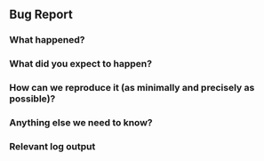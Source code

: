 ## Bug Report

### What happened?

### What did you expect to happen?

### How can we reproduce it (as minimally and precisely as possible)?

### Anything else we need to know?

### Relevant log output